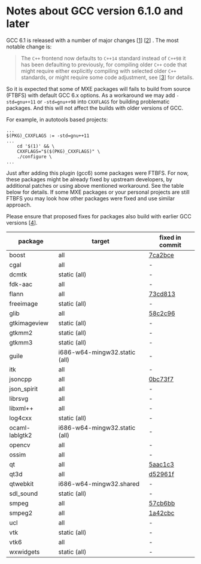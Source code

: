 # Notes about GCC version 6.1.0 and later

GCC 6.1 is released with a number of major changes
[[1](https://gcc.gnu.org/ml/gcc-announce/2016/msg00000.html)]
[[2](https://gcc.gnu.org/gcc-6/changes.html)]
. The most notable change is:
> The `C++` frontend now defaults to `C++14` standard instead of `C++98` it has
> been defaulting to previously, for compiling older `C++` code that might
> require either explicitly compiling with selected older `C++` standards,
> or might require some code adjustment, see
> [[3](http://gcc.gnu.org/gcc-6/porting_to.html)]
> for details.

So it is expected that some of MXE packages will fails to build from source
(FTBFS) with default GCC 6.x options. As a workaround we may add `-std=gnu++11`
or `-std=gnu++98` into `CXXFLAGS` for building problematic packages. And this
will not affect the builds with older versions of GCC.

For example, in autotools based projects:
```
...
$(PKG)_CXXFLAGS := -std=gnu++11
...
    cd '$(1)' && \
    CXXFLAGS="$($(PKG)_CXXFLAGS)" \
    ./configure \
...
```

Just after adding this plugin (gcc6) some packages were FTBFS. For now, these
packages might be already fixed by upstream developers, by additional patches
or using above mentioned workaround. See the table below for details. If some
MXE packages or your personal projects are still FTBFS you may look how other
packages were fixed and use similar approach.

Please ensure that proposed fixes for packages also build with earlier GCC
versions [[4](https://github.com/mxe/mxe/commit/a1cc019)].

| package            | target                                  | fixed in commit                                      |
| ------------------ | --------------------------------------- | ---------------------------------------------------- |
| boost              | all                                     | [7ca2bce](https://github.com/mxe/mxe/commit/7ca2bce) |
| cgal               | all                                     | -                                                    |
| dcmtk              | static (all)                            | -                                                    |
| fdk-aac            | all                                     | -                                                    |
| flann              | all                                     | [73cd813](https://github.com/mxe/mxe/commit/73cd813) |
| freeimage          | static (all)                            | -                                                    |
| glib               | all                                     | [58c2c96](https://github.com/mxe/mxe/commit/58c2c96) |
| gtkimageview       | static (all)                            | -                                                    |
| gtkmm2             | static (all)                            | -                                                    |
| gtkmm3             | static (all)                            | -                                                    |
| guile              | i686-w64-mingw32.static (all)           | -                                                    |
| itk                | all                                     | -                                                    |
| jsoncpp            | all                                     | [0bc73f7](https://github.com/mxe/mxe/commit/0bc73f7) |
| json_spirit        | all                                     | -                                                    |
| librsvg            | all                                     | -                                                    |
| libxml++           | all                                     | -                                                    |
| log4cxx            | static (all)                            | -                                                    |
| ocaml-lablgtk2     | i686-w64-mingw32.static (all)           | -                                                    |
| opencv             | all                                     | -                                                    |
| ossim              | all                                     | -                                                    |
| qt                 | all                                     | [5aac1c3](https://github.com/mxe/mxe/commit/5aac1c3) |
| qt3d               | all                                     | [d52961f](https://github.com/mxe/mxe/commit/d52961f) |
| qtwebkit           | i686-w64-mingw32.shared                 | -                                                    |
| sdl_sound          | static (all)                            | -                                                    |
| smpeg              | all                                     | [57cb6bb](https://github.com/mxe/mxe/commit/57cb6bb) |
| smpeg2             | all                                     | [1a42cbc](https://github.com/mxe/mxe/commit/1a42cbc) |
| ucl                | all                                     | -                                                    |
| vtk                | static (all)                            | -                                                    |
| vtk6               | all                                     | -                                                    |
| wxwidgets          | static (all)                            | -                                                    |
